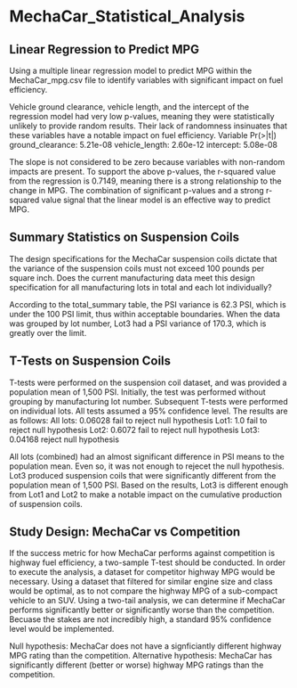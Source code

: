 # MechaCar_Statistical_Analysis

## Linear Regression to Predict MPG
Using a multiple linear regression model to predict MPG within the MechaCar_mpg.csv file to identify variables with significant impact on fuel efficiency.

Vehicle ground clearance, vehicle length, and the intercept of the regression model had very low p-values, meaning they were statistically unlikely to provide random results. Their lack of randomness insinuates that these variables have a notable impact on fuel efficiency.
    Variable            Pr(>|t|)
    ground_clearance:   5.21e-08
    vehicle_length:     2.60e-12
    intercept:          5.08e-08

The slope is not considered to be zero because variables with non-random impacts are present. To support the above p-values, the r-squared value from the regression is 0.7149, meaning there is a strong relationship to the change in MPG. The combination of significant p-values and a strong r-squared value signal that the linear model is an effective way to predict MPG.

## Summary Statistics on Suspension Coils
The design specifications for the MechaCar suspension coils dictate that the variance of the suspension coils must not exceed 100 pounds per square inch. Does the current manufacturing data meet this design specification for all manufacturing lots in total and each lot individually?

According to the total_summary table, the PSI variance is 62.3 PSI, which is under the 100 PSI limit, thus within acceptable boundaries. When the data was grouped by lot number, Lot3 had a PSI variance of 170.3, which is greatly over the limit.

## T-Tests on Suspension Coils
T-tests were performed on the suspension coil dataset, and was provided a population mean of 1,500 PSI. Initially, the test was performed without grouping by manufacturing lot number. Subsequent T-tests were performed on individual lots. All tests assumed a 95% confidence level. The results are as follows:
    All lots:  0.06028     fail to reject null hypothesis
    Lot1:      1.0         fail to reject null hypothesis
    Lot2:      0.6072      fail to reject null hypothesis
    Lot3:      0.04168     reject null hypothesis

All lots (combined) had an almost significant difference in PSI means to the population mean. Even so, it was not enough to rejecet the null hypothesis. Lot3 produced suspension coils that were significantly different from the population mean of 1,500 PSI. Based on the results, Lot3 is different enough from Lot1 and Lot2 to make a notable impact on the cumulative production of suspension coils.

## Study Design: MechaCar vs Competition
If the success metric for how MechaCar performs against competition is highway fuel efficiency, a two-sample T-test should be conducted. In order to execute the analysis, a dataset for competitor highway MPG would be necessary. Using a dataset that filtered for similar engine size and class would be optimal, as to not compare the highway MPG of a sub-compact vehicle to an SUV. Using a two-tail analysis, we can determine if MechaCar performs significantly better or significantly worse than the competition. Becuase the stakes are not incredibly high, a standard 95% confidence level would be implemented.

Null hypothesis: MechaCar does not have a signficiantly different highway MPG rating than the competition.
Alternative hypothesis: MechaCar has significantly different (better or worse) highway MPG ratings than the competition.